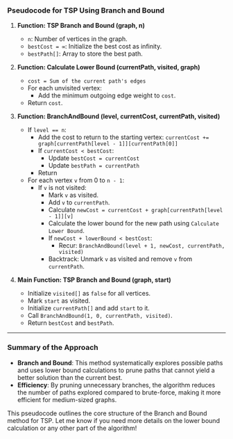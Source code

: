 ### Pseudocode for TSP Using Branch and Bound

1. **Function: TSP Branch and Bound (graph, n)**
   - `n`: Number of vertices in the graph.
   - `bestCost = ∞`: Initialize the best cost as infinity.
   - `bestPath[]`: Array to store the best path.

2. **Function: Calculate Lower Bound (currentPath, visited, graph)**
   - `cost = Sum of the current path's edges`
   - For each unvisited vertex:
     - Add the minimum outgoing edge weight to `cost`.
   - Return `cost`.

3. **Function: BranchAndBound (level, currentCost, currentPath, visited)**
   - If `level == n`:
     - Add the cost to return to the starting vertex: `currentCost += graph[currentPath[level - 1]][currentPath[0]]`
     - If `currentCost < bestCost`:
       - Update `bestCost = currentCost`
       - Update `bestPath = currentPath`
     - Return
   - For each vertex `v` from 0 to `n - 1`:
     - If `v` is not visited:
       - Mark `v` as visited.
       - Add `v` to `currentPath`.
       - Calculate `newCost = currentCost + graph[currentPath[level - 1]][v]`
       - Calculate the lower bound for the new path using `Calculate Lower Bound`.
       - If `newCost + lowerBound < bestCost`:
         - Recur: `BranchAndBound(level + 1, newCost, currentPath, visited)`
       - Backtrack: Unmark `v` as visited and remove `v` from `currentPath`.

4. **Main Function: TSP Branch and Bound (graph, start)**
   - Initialize `visited[]` as `false` for all vertices.
   - Mark `start` as visited.
   - Initialize `currentPath[]` and add `start` to it.
   - Call `BranchAndBound(1, 0, currentPath, visited)`.
   - Return `bestCost` and `bestPath`.

---

### Summary of the Approach
- **Branch and Bound**: This method systematically explores possible paths and uses lower bound calculations to prune paths that cannot yield a better solution than the current best.
- **Efficiency**: By pruning unnecessary branches, the algorithm reduces the number of paths explored compared to brute-force, making it more efficient for medium-sized graphs.

This pseudocode outlines the core structure of the Branch and Bound method for TSP. Let me know if you need more details on the lower bound calculation or any other part of the algorithm!
